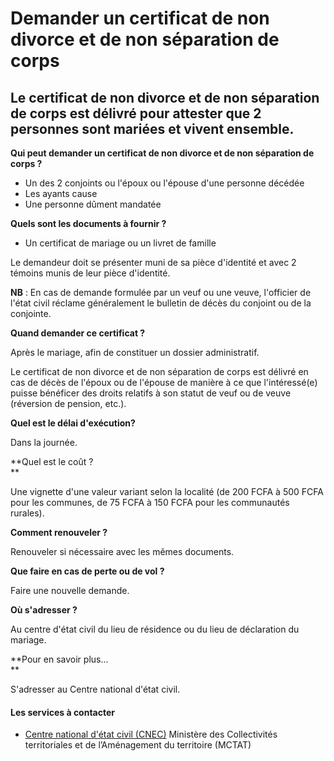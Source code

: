# Demander un certificat de non divorce et de non séparation de corps

Le certificat de non divorce et de non séparation de corps est délivré pour attester que 2 personnes sont mariées et vivent ensemble.
-------------------------------------------------------------------------------------------------------------------------------------

**Qui peut demander un certificat de non divorce et de non séparation de corps ?**

*   Un des 2 conjoints ou l'époux ou l'épouse d'une personne décédée
*   Les ayants cause
*   Une personne dûment mandatée

**Quels sont les documents à fournir ?**

*   Un certificat de mariage ou un livret de famille

Le demandeur doit se présenter muni de sa pièce d'identité et avec 2 témoins munis de leur pièce d'identité.  

**NB** : En cas de demande formulée par un veuf ou une veuve, l'officier de l'état civil réclame généralement le bulletin de décès du conjoint ou de la conjointe.  

**Quand demander ce certificat ?**  

Après le mariage, afin de constituer un dossier administratif.  

Le certificat de non divorce et de non séparation de corps est délivré en cas de décès de l'époux ou de l'épouse de manière à ce que l'intéressé(e) puisse bénéficer des droits relatifs à son statut de veuf ou de veuve (réversion de pension, etc.).  

**Quel est le délai d'exécution?**

Dans la journée.  

**Quel est le coût ?  
**

Une vignette d'une valeur variant selon la localité (de 200 FCFA à 500 FCFA pour les communes, de 75 FCFA à 150 FCFA pour les communautés rurales).

**Comment renouveler ?**

Renouveler si nécessaire avec les mêmes documents.

**Que faire en cas de perte ou de vol ?**

Faire une nouvelle demande.

**Où s'adresser ?**

Au centre d'état civil du lieu de résidence ou du lieu de déclaration du mariage.  

**Pour en savoir plus...  
**

S'adresser au Centre national d'état civil.

#### Les services à contacter

*   [Centre national d'état civil (CNEC)](../../../services/centre-national-detat-civil-cnec.md) Ministère des Collectivités territoriales et de l’Aménagement du territoire (MCTAT)